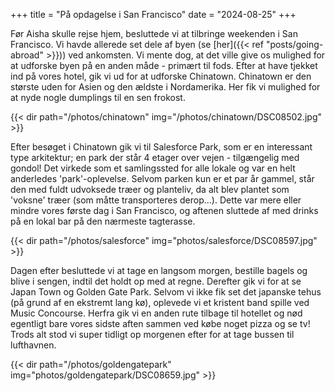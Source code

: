 +++
title = "På opdagelse i San Francisco"
date = "2024-08-25"
+++

Før Aisha skulle rejse hjem, besluttede vi at tilbringe weekenden i San Francisco. Vi havde allerede set dele af byen (se [her]({{< ref "posts/going-abroad" >}})) ved ankomsten. Vi mente dog, at det ville give os mulighed for at udforske byen på en anden måde - primært til fods. Efter at have tjekket ind på vores hotel, gik vi ud for at udforske Chinatown. Chinatown er den største uden for Asien og den ældste i Nordamerika. Her fik vi mulighed for at nyde nogle dumplings til en sen frokost.

{{< dir path="/photos/chinatown" img="/photos/chinatown/DSC08502.jpg" >}}

Efter besøget i Chinatown gik vi til Salesforce Park, som er en interessant type arkitektur; en park der står 4 etager over vejen - tilgængelig med gondol! Det virkede som et samlingssted for alle lokale og var en helt anderledes 'park'-oplevelse. Selvom parken kun er et par år gammel, står den med fuldt udvoksede træer og planteliv, da alt blev plantet som 'voksne' træer (som måtte transporteres derop...). Dette var mere eller mindre vores første dag i San Francisco, og aftenen sluttede af med drinks på en lokal bar på den nærmeste tagterasse.

{{< dir path="/photos/salesforce" img="photos/salesforce/DSC08597.jpg" >}}

Dagen efter besluttede vi at tage en langsom morgen, bestille bagels og blive i sengen, indtil det holdt op med at regne. Derefter gik vi for at se Japan Town og Golden Gate Park. Selvom vi ikke fik set det japanske tehus (på grund af en ekstremt lang kø), oplevede vi et kristent band spille ved Music Concourse. Herfra gik vi en anden rute tilbage til hotellet og nød egentligt bare vores sidste aften sammen ved købe noget pizza og se tv! Trods alt stod vi super tidligt op morgenen efter for at tage bussen til lufthavnen.

{{< dir path="/photos/goldengatepark" img="photos/goldengatepark/DSC08659.jpg" >}}